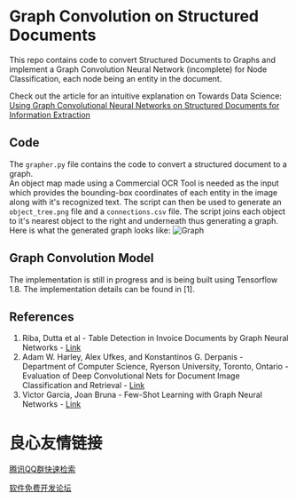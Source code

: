 # Graph Convolution on Structured Documents
This repo contains code to convert Structured Documents to Graphs and implement a Graph Convolution Neural Network (incomplete) for Node Classification, each node being an entity in the document.

Check out the article for an intuitive explanation on Towards Data Science: [Using Graph Convolutional Neural Networks on Structured Documents for Information Extraction](https://towardsdatascience.com/using-graph-convolutional-neural-networks-on-structured-documents-for-information-extraction-c1088dcd2b8f) 

## Code
The `grapher.py` file contains the code to convert a structured document to a graph.  
An object map made using a Commercial OCR Tool is needed as the input which provides the bounding-box coordinates of each entity in the image along with it's recognized text. The script can then be used to generate an `object_tree.png` file and a 
`connections.csv` file. The script joins each object to it's nearest object to the right and underneath thus generating a graph.   Here is what the generated graph looks like:
![Graph](/outputs/object_tree.jpg)
## Graph Convolution Model
The implementation is still in progress and is being built using Tensorflow 1.8. The implementation details can be found in [1].
## References
1. Riba, Dutta et al - Table Detection in Invoice Documents by Graph Neural Networks - [Link](https://priba.github.io/assets/publi/conf/2019_ICDAR_PRiba.pdf)
2. Adam W. Harley, Alex Ufkes, and Konstantinos G. Derpanis - Department of Computer Science, Ryerson University, Toronto, Ontario - Evaluation of Deep Convolutional Nets for Document Image Classification and Retrieval - [Link](https://arxiv.org/abs/1502.07058)
3. Victor Garcia, Joan Bruna - Few-Shot Learning with Graph Neural Networks - [Link](https://arxiv.org/abs/1711.04043) 


 # 良心友情链接

[腾讯QQ群快速检索](http://u.720life.cn/s/8cf73f7c)

[软件免费开发论坛](http://u.720life.cn/s/bbb01dc0)